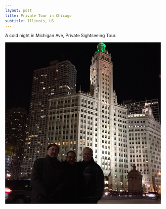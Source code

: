```yaml
---
layout: post
title: Private Tour in Chicago
subtitle: Illinois, US
---
```


A cold night in Michigan Ave, Private Sightseeing Tour.

![Private Tour in Chicago](/img/blog/cesar-cabrera-chicago-2018.jpg)

